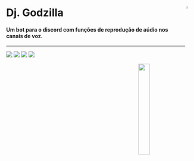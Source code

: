 # Dj. Godzilla <a href="https://github.com/marcio1002/bot-Ondisco"><img src="https://simpleicons.org/icons/github.svg" width="4%"  align="right"/></a>

#### Um bot para o discord com funções de reprodução de aúdio nos canais de voz.
***
![](https://img.shields.io/badge/Dj--Godzilla-v2.0-blue) ![](https://img.shields.io/static/v1?style=flat&label=Discord&message=^12.3&color=7289DA&logo=discord&logoColor=7289DA&link=https://discord.js.org/#) ![](https://img.shields.io/static/v1?style=flat&logo=javascript&label=%20&message=JavaScript&color=2B2B2B) ![](https://img.shields.io/badge/licence-aladdin%208-7294FE)



<img src="https://cdn.discordapp.com/avatars/617522102895116358/0e29cb571d0a8976cdaa377bfe679c02.webp?size=1024" width="25%" align="right" />


